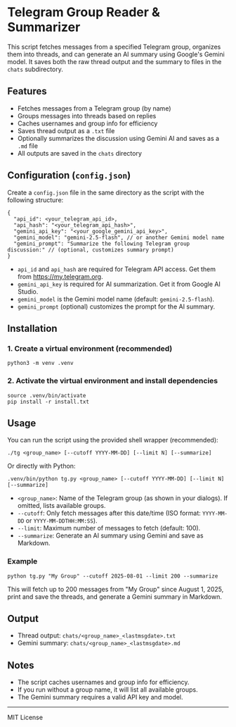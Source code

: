 # Telegram Group Reader & Summarizer

This script fetches messages from a specified Telegram group, organizes them into threads, and can generate an AI summary using Google's Gemini model. It saves both the raw thread output and the summary to files in the `chats` subdirectory.

## Features
- Fetches messages from a Telegram group (by name)
- Groups messages into threads based on replies
- Caches usernames and group info for efficiency
- Saves thread output as a `.txt` file
- Optionally summarizes the discussion using Gemini AI and saves as a `.md` file
- All outputs are saved in the `chats` directory

## Configuration (`config.json`)
Create a `config.json` file in the same directory as the script with the following structure:

```
{
  "api_id": <your_telegram_api_id>,
  "api_hash": "<your_telegram_api_hash>",
  "gemini_api_key": "<your_google_gemini_api_key>",
  "gemini_model": "gemini-2.5-flash", // or another Gemini model name
  "gemini_prompt": "Summarize the following Telegram group discussion:" // (optional, customizes summary prompt)
}
```
- `api_id` and `api_hash` are required for Telegram API access. Get them from https://my.telegram.org.
- `gemini_api_key` is required for AI summarization. Get it from Google AI Studio.
- `gemini_model` is the Gemini model name (default: `gemini-2.5-flash`).
- `gemini_prompt` (optional) customizes the prompt for the AI summary.

## Installation

### 1. Create a virtual environment (recommended)

```
python3 -m venv .venv
```

### 2. Activate the virtual environment and install dependencies

```
source .venv/bin/activate
pip install -r install.txt
```

## Usage


You can run the script using the provided shell wrapper (recommended):

```
./tg <group_name> [--cutoff YYYY-MM-DD] [--limit N] [--summarize]
```

Or directly with Python:

```
.venv/bin/python tg.py <group_name> [--cutoff YYYY-MM-DD] [--limit N] [--summarize]
```

- `<group_name>`: Name of the Telegram group (as shown in your dialogs). If omitted, lists available groups.
- `--cutoff`: Only fetch messages after this date/time (ISO format: `YYYY-MM-DD` or `YYYY-MM-DDTHH:MM:SS`).
- `--limit`: Maximum number of messages to fetch (default: 100).
- `--summarize`: Generate an AI summary using Gemini and save as Markdown.

### Example

```
python tg.py "My Group" --cutoff 2025-08-01 --limit 200 --summarize
```

This will fetch up to 200 messages from "My Group" since August 1, 2025, print and save the threads, and generate a Gemini summary in Markdown.

## Output
- Thread output: `chats/<group_name>_<lastmsgdate>.txt`
- Gemini summary: `chats/<group_name>_<lastmsgdate>.md`

## Notes
- The script caches usernames and group info for efficiency.
- If you run without a group name, it will list all available groups.
- The Gemini summary requires a valid API key and model.

---
MIT License
